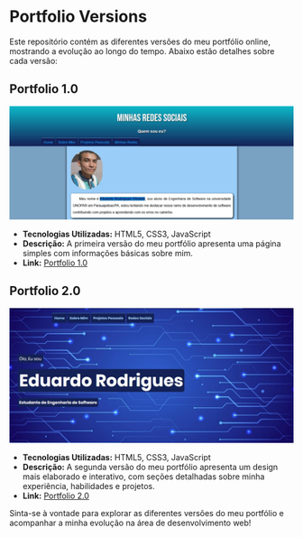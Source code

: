 # Portfolio Versions

Este repositório contém as diferentes versões do meu portfólio online, mostrando a evolução ao longo do tempo. Abaixo estão detalhes sobre cada versão:

## Portfolio 1.0

![Portfolio 1.0](portfolio-1.0/imagens/portfolio-1.0.jpg)

- **Tecnologias Utilizadas:** HTML5, CSS3, JavaScript
- **Descrição:** A primeira versão do meu portfólio apresenta uma página simples com informações básicas sobre mim.
- **Link:** [Portfolio 1.0](https://eduardohro.github.io/portfolio/portfolio-1.0/)

## Portfolio 2.0

![Portfolio 2.0](portfolio-2.0/imagens/portfolio-2.0.jpg)

- **Tecnologias Utilizadas:** HTML5, CSS3, JavaScript
- **Descrição:** A segunda versão do meu portfólio apresenta um design mais elaborado e interativo, com seções detalhadas sobre minha experiência, habilidades e projetos.
- **Link:** [Portfolio 2.0](https://eduardohro.github.io/portfolio/portfolio-2.0/)

Sinta-se à vontade para explorar as diferentes versões do meu portfólio e acompanhar a minha evolução na área de desenvolvimento web!